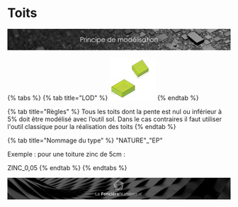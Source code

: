 # Toits

![](../../.gitbook/assets/principe-de-mod.png)

{% tabs %}
{% tab title="LOD" %}
![LOG 200  / LOI 200 : Structure de base](../../.gitbook/assets/image%20%2812%29.png)
{% endtab %}

{% tab title="Règles" %}
Tous les toits dont la pente est nul ou inférieur à 5% doit être modélisé avec l’outil sol. Dans le cas contraires il faut utiliser l'outil classique pour la réalisation des toits
{% endtab %}

{% tab title="Nommage du type" %}
"NATURE"\_"EP"

Exemple : pour une toiture zinc de 5cm :

ZINC\_0,05
{% endtab %}
{% endtabs %}

![](../../.gitbook/assets/wallpaper_fnum_black.jpg)

